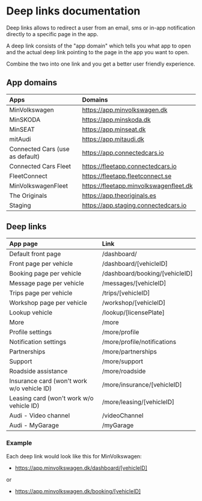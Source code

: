# Deep links documentation

Deep links allows to redirect a user from an email, sms or in-app notification directly to a specific page in the app.

A deep link consists of the "app domain" which tells you what app to open and the actual deep link pointing to the page in the app you want to open.

Combine the two into one link and you get a better user friendly experience.

## App domains

| Apps | Domains |
|:-----|:--------|
| MinVolkswagen | https://app.minvolkswagen.dk |
| MinSKODA | https://app.minskoda.dk |
| MinSEAT | https://app.minseat.dk |
| mitAudi | https://app.mitaudi.dk |
| Connected Cars (use as default) | https://app.connectedcars.io |
| Connected Cars Fleet | https://fleetapp.connectedcars.io |
| FleetConnect | https://fleetapp.fleetconnect.se |
| MinVolkswagenFleet | https://fleetapp.minvolkswagenfleet.dk |
| The Originals | https://app.theoriginals.es |
| Staging | https://app.staging.connectedcars.io |

## Deep links

| App page | Link |
|:---------|:-----|
| Default front page | /dashboard/ |
| Front page per vehicle | /dashboard/[vehicleID] |
| Booking page per vehicle | /dashboard/booking/[vehicleID] |
| Message page per vehicle | /messages/[vehicleID] |
| Trips page per vehicle | /trips/[vehicleID] |
| Workshop page per vehicle | /workshop/[vehicleID] |
| Lookup vehicle | /lookup/[licensePlate] |
| More | /more |
| Profile settings | /more/profile |
| Notification settings | /more/profile/notifications |
| Partnerships | /more/partnerships |
| Support | /more/support |
| Roadside assistance | /more/roadside |
| Insurance card (won't work w/o vehicle ID) | /more/insurance/[vehicleID] |
| Leasing card (won't work w/o vehicle ID) | /more/leasing/[vehicleID] |
| Audi - Video channel | /videoChannel |
| Audi - MyGarage | /myGarage |

### Example

Each deep link would look like this for MinVolkswagen:

- https://app.minvolkswagen.dk/dashboard/[vehicleID]

or

- https://app.minvolkswagen.dk/booking/[vehicleID]
